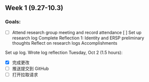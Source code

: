 ## Week 1 (9.27-10.3)
### Goals:

-[ ] Attend research group meeting and record attendance
[ ] Set up research log
Complete Reflection 1: Identity and ERSP preliminary thoughts
Reflect on research logs
Accomplishments

Set up log.
Wrote log reflection
Tuesday, Oct 2 (1.5 hours):
- [x] 完成更改
- [ ] 推送提交到 GitHub
- [ ] 打开拉取请求
